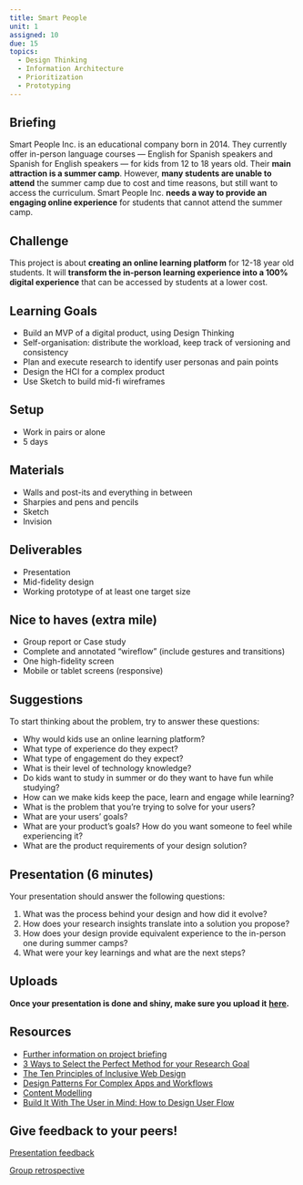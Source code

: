 ```yaml
---
title: Smart People
unit: 1
assigned: 10
due: 15
topics:
  - Design Thinking
  - Information Architecture
  - Prioritization
  - Prototyping
---
```

## Briefing

Smart People Inc. is an educational company born in 2014. They currently offer in-person language courses — English for Spanish speakers and Spanish for English speakers — for kids from 12 to 18 years old. Their **main attraction is a summer camp**. However, **many students are unable to attend** the summer camp due to cost and time reasons, but still want to access the curriculum. Smart People Inc. **needs a way to provide an engaging online experience** for students that cannot attend the summer camp.

## Challenge

This project is about **creating an online learning platform** for 12-18 year old students. It will **transform the in-person learning experience into a 100% digital experience** that can be accessed by students at a lower cost.

## Learning Goals

* Build an MVP of a digital product, using Design Thinking
* Self-organisation: distribute the workload, keep track of versioning and consistency
* Plan and execute research to identify user personas and pain points
* Design the HCI for a complex product
* Use Sketch to build mid-fi wireframes

## Setup

* Work in pairs or alone
* 5 days

## Materials

* Walls and post-its and everything in between
* Sharpies and pens and pencils
* Sketch
* Invision

## Deliverables

* Presentation
* Mid-fidelity design
* Working prototype of at least one target size

## Nice to haves (extra mile)

* Group report or Case study
* Complete and annotated “wireflow” (include gestures and transitions)
* One high-fidelity screen
* Mobile or tablet screens (responsive)

## Suggestions

To start thinking about the problem, try to answer these questions:

* Why would kids use an online learning platform?
* What type of experience do they expect?
* What type of engagement do they expect?
* What is their level of technology knowledge?
* Do kids want to study in summer or do they want to have fun while studying?
* How can we make kids keep the pace, learn and engage while learning?
* What is the problem that you’re trying to solve for your users?
* What are your users’ goals?
* What are your product’s goals? How do you want someone to feel while experiencing it?
* What are the product requirements of your design solution?

## Presentation (6 minutes)

Your presentation should answer the following questions:

1. What was the process behind your design and how did it evolve?
2. How does your research insights translate into a solution you propose?
3. How does your design provide equivalent experience to the in-person one during summer camps?
4. What were your key learnings and what are the next steps?

## Uploads

**Once your presentation is done and shiny, make sure you upload it** [**here**](https://drive.google.com/drive/u/2/folders/1GAuXd0EeILC4DQ7QSeoV_7QTc4CWoVWJ)**.**

## **Resources**

* [Further information on project briefing](http://learn.ironhack.com/#/learning_unit/7056)
* [3 Ways to Select the Perfect Method for your Research Goal](https://uxmastery.com/3-ways-to-select-the-perfect-method-for-your-research-goal/)
* [The Ten Principles of Inclusive Web Design](https://principles.design/examples/the-ten-principles-of-inclusive-design)
* [Design Patterns For Complex Apps and Workflows](https://www.nngroup.com/videos/complex-apps-workflows/?utm_source=Alertbox&utm_campaign=d06b4b598b-Intelligent_Assistants_UX_Workshop_2018_07_23&utm_medium=email&utm_term=0_7f29a2b335-d06b4b598b-40353313)
* [Content Modelling](https://alistapart.com/article/content-modelling-a-master-skill/)
* [Build It With The User in Mind: How to Design User Flow](https://conversionxl.com/blog/how-to-design-user-flow/)

## Give feedback to your peers!

[Presentation feedback](https://drive.google.com/drive/u/2/folders/1Gp5bTv3CVJc_ZdQo-cCIUKT1lrO4pZe4)

[Group retrospective](https://drive.google.com/drive/u/2/folders/1zt7u5MYLNAqXHDQ8yPnrd5jlx-YvLRLX)
